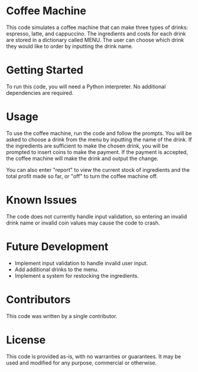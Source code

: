 # Coffee Machine

This code simulates a coffee machine that can make three types of drinks: espresso, latte, and cappuccino. The ingredients and costs for each drink are stored in a dictionary called MENU. The user can choose which drink they would like to order by inputting the drink name.

# Getting Started
To run this code, you will need a Python interpreter. No additional dependencies are required.

# Usage
To use the coffee machine, run the code and follow the prompts. You will be asked to choose a drink from the menu by inputting the name of the drink. If the ingredients are sufficient to make the chosen drink, you will be prompted to insert coins to make the payment. If the payment is accepted, the coffee machine will make the drink and output the change.

You can also enter "report" to view the current stock of ingredients and the total profit made so far, or "off" to turn the coffee machine off.

# Known Issues
The code does not currently handle input validation, so entering an invalid drink name or invalid coin values may cause the code to crash.

# Future Development
* Implement input validation to handle invalid user input.
* Add additional drinks to the menu.
* Implement a system for restocking the ingredients.

# Contributors
This code was written by a single contributor.

# License
This code is provided as-is, with no warranties or guarantees. It may be used and modified for any purpose, commercial or otherwise.
